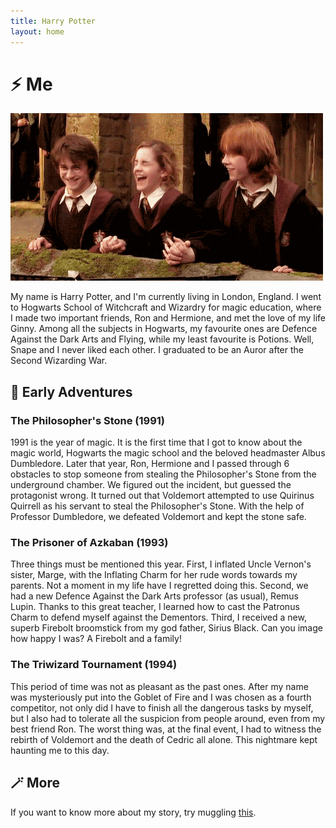```yaml
---
title: Harry Potter
layout: home
---
```


# ⚡️ Me

<img class="rounded w-full sm:(w-auto h-36 ml-6 float-right)" src="../assets/group.gif">

My name is Harry Potter, and I'm currently living in London, England. I went to Hogwarts School of Witchcraft and Wizardry for magic education, where I made two important friends, Ron and Hermione, and met the love of my life Ginny. Among all the subjects in Hogwarts, my favourite ones are Defence Against the Dark Arts and Flying, while my least favourite is Potions. Well, Snape and I never liked each other. I graduated to be an Auror after the Second Wizarding War.

## 🚉 Early Adventures
### The Philosopher's Stone (1991)
1991 is the year of magic. It is the first time that I got to know about the magic world, Hogwarts the magic school and the beloved headmaster Albus Dumbledore. Later that year, Ron, Hermione and I passed through 6 obstacles to stop someone from stealing the Philosopher's Stone from the underground chamber. We figured out the incident, but guessed the protagonist wrong. It turned out that Voldemort attempted to use Quirinus Quirrell as his servant to steal the Philosopher's Stone. With the help of Professor Dumbledore, we defeated Voldemort and kept the stone safe.

### The Prisoner of Azkaban (1993)
Three things must be mentioned this year. First, I inflated Uncle Vernon's sister, Marge, with the Inflating Charm for her rude words towards my parents. Not a moment in my life have I regretted doing this. Second, we had a new Defence Against the Dark Arts professor (as usual), Remus Lupin. Thanks to this great teacher, I learned how to cast the Patronus Charm to defend myself against the Dementors. Third, I received a new, superb Firebolt broomstick from my god father, Sirius Black. Can you image how happy I was? A Firebolt and a family!

### The Triwizard Tournament (1994)
This period of time was not as pleasant as the past ones. After my name was mysteriously put into the Goblet of Fire and I was chosen as a fourth competitor, not only did I have to finish all the dangerous tasks by myself, but I also had to tolerate all the suspicion from people around, even from my best friend Ron. The worst thing was, at the final event, I had to witness the rebirth of Voldemort and the death of Cedric all alone. This nightmare kept haunting me to this day. 


## 🪄 More
If you want to know more about my story, try muggling [this](https://harrypotter.fandom.com/wiki/Harry_Potter).
